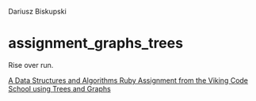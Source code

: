 Dariusz Biskupski

# assignment_graphs_trees
Rise over run.

[A Data Structures and Algorithms Ruby Assignment from the Viking Code School using Trees and Graphs](http://www.vikingcodeschool.com)
